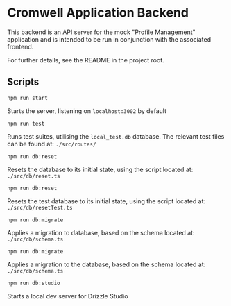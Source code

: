 # Cromwell Application Backend

This backend is an API server for the mock "Profile Management" application and is intended to be run in conjunction with the associated frontend.

For further details, see the README in the project root.

## Scripts

```npm run start```

Starts the server, listening on `localhost:3002` by default

```npm run test```

Runs test suites, utilising the `local_test.db` database. The relevant test files can be found at: `./src/routes/`

```npm run db:reset```

Resets the database to its initial state, using the script located at: `./src/db/reset.ts` 

```npm run db:reset```

Resets the test database to its initial state, using the script located at: `./src/db/resetTest.ts` 

```npm run db:migrate```

Applies a migration to database, based on the schema located at: `./src/db/schema.ts` 

```npm run db:migrate```

Applies a migration to the database, based on the schema located at: `./src/db/schema.ts` 

```npm run db:studio```

Starts a local dev server for Drizzle Studio
